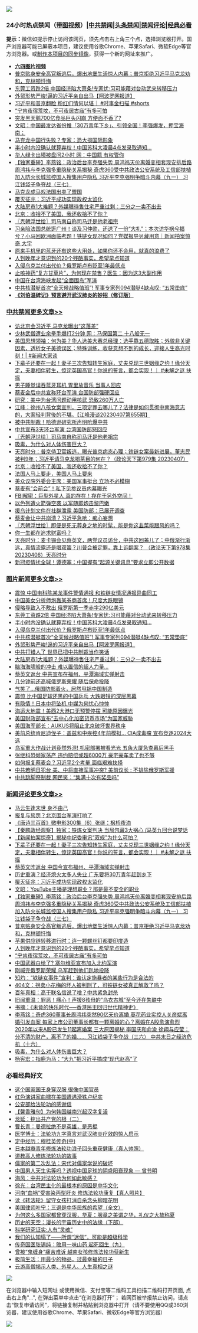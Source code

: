 ![](https://raw.githubusercontent.com/jsvpn/jsproxy/dev/64photo/fqnews-qr.jpg)

<div id="tt">
<h3>24小时热点禁闻（<a href="https://aaa.v2dns.tk/?QAjUl=BgRp5UNKRn&T5Vk=fPVH&Q59Ab=WxGE" target="_blank">带图视频</a>）|<a href="#%E4%B8%AD%E5%85%B1%E7%A6%81%E9%97%BB%E6%9B%B4%E5%A4%9A%E6%96%87%E7%AB%A0">中共禁闻</a>|<a href="#%E5%9B%BE%E7%89%87%E6%96%B0%E9%97%BB%E6%9B%B4%E5%A4%9A%E6%96%87%E7%AB%A0">头条禁闻</a>|<a href="#%E6%96%B0%E9%97%BB%E8%AF%84%E8%AE%BA%E6%9B%B4%E5%A4%9A%E6%96%87%E7%AB%A0">禁闻评论|<a href="#%E5%BF%85%E7%9C%8B%E7%BB%8F%E5%85%B8%E5%A5%BD%E6%96%87">经典必看</a></h3>
<div><b>提示：</b>微信如提示停止访问该网页，须先点击右上角三个点，选择浏览器打开。国产浏览器可能已屏蔽本项目，建议使用谷歌Chrome、苹果Safari、微软Edge等官方浏览器。或<a href="%E5%88%B6%E4%BD%9Cgit%E7%A6%81%E9%97%BB%E9%95%9C%E5%83%8F.md">制作本项目的同步镜像</a>，获得一个新的网址来推广。</div>
<ul>
<li><b><a href="http://d2.v2rss.gq/64.mp4" target="_blank">六四图片视频</a></b></li>
<li><a href="/comments/20230408/1869795.md">普京贴身安全高官叛逃后，爆出地堡生活惊人内幕；普京拒绝习近平马克龙劝和，克林顿忏悔</a></li>
<li><a href="/topimagenews/20230408/1869881.md">东莞工资跌2倍 中国经济陷大萧条!专家忧:习可能藉对台动武来转移压力</a></li>
<li><a href="/topimagenews/20230408/1869811.md">外贸形势严峻!逼的习近平亲自出马【阿波罗网报道】</a></li>
<li><a href="/sohnews/20230408/1869732.md">习近平和普京翻脸 粉红们情何以堪｜ #时事金扫描 #shorts</a></li>
<li><a href="/comments/20230408/1869777.md">“宁肯夜宿荒坟，不可夜居古庙”有多可怕</a></li>
<li><a href="/finance/20230408/1869774.md">突发黑天鹅700亿食品巨头闪崩 方便面不香了?</a></li>
<li><a href="/comments/20230408/1869686.md">文昭：中国最发达省份推「30万青年下乡」、引领全国！李强爆发，押宝海南；</a></li>
<li><a href="/baitai/20230408/1869807.md">马克龙中国行失败？专家：恐大损国际形象</a></li>
<li><a href="/topimagenews/20230408/1869856.md">半小时内没确认就算弃权！中国苏科大凌晨4点发录取通知…</a></li>
<li><a href="/cnnews/20230408/1869872.md">华人绿卡出境被盘问2小时 网：中国籍 有权管你</a></li>
<li><a href="/comments/20230408/1869802.md">【独家重磅】李燕铭：政治后台李克强失势 周鸿祎天价离婚变相套现安排后路 周鸿祎与李克强多重隐秘关系揭秘 奇虎360受中共政法公安系统及工信部扶植 加入防火长城监控国人搜集用户隐私 习近平李克强明争暗斗内幕（九一） 习江钱袋子争夺战（三七）</a></li>
<li><a href="/baitai/20230408/1869697.md">马克龙成马戏法国出卖了盟国</a></li>
<li><a href="/comments/20230408/1869882.md">覆灭征兆：习近平成功实现政权太监化</a></li>
<li><a href="/topimagenews/20230408/1869784.md">大陆房市1大难题？外媒曝待售住宅严重过剩：三分之一卖不出去</a></li>
<li><a href="/cbnews/20230408/1869662.md">北京：收拾不了美国，我还收拾不了你？</a></li>
<li><a href="/cbnews/20230408/1869763.md">〖兲朝浮世绘〗司马南自称司马迁是他老祖宗</a></li>
<li><a href="/sohnews/20230408/1869806.md">习亲陪法国总统逛广州！谈及习仲勋，还送了一份“大礼”；本次访华祸兮福兮？小马回欧洲面临考题！铁链女现况如何？党媒报导另藏用意｜新闻拍案惊奇 大宇</a></li>
<li><a href="/lifebaike/20230408/1869840.md">原来手机里的蓝牙还有这些大用处，如果你还不会用，就真的浪费了</a></li>
<li><a href="/comments/20230408/1869778.md">人到晚年才意识到的20个残酷事实，希望早点知道</a></li>
<li><a href="/topimagenews/20230408/1869832.md">入侵乌克兰付出代价？俄罗斯卢布贬至1年最低点</a></li>
<li><a href="/lifebaike/20230408/1869852.md">止咳神药“复方甘草片”，为何现在禁售？医生：因为这3大副作用</a></li>
<li><a href="/headline/20230408/1869848.md">中国在台湾海峡发起“全面围岛”军演</a></li>
<li><a href="/topimagenews/20230408/1869825.md">中共核潜艇首次“全天候战略值班”! 军事专家列094潜艇4缺点叹: “五常垫底”</a></li>
<li><b><a href="/comments/20200207/1272816.md" target="_blank">《刘伯温碑记》预言避开武汉肺炎的妙招（修订版）</a></b></li>
</ul>
</div>

<div class="catlist">
<h3><a href="/cbnews/" target="_blank">中共禁闻</a><span><a href="/cbnews/" target="_blank" rel="nofollow">更多文章>></a></span></h3>
<ul>
<li><a href="/cbnews/20230409/1869966.md" target="_blank">访北京会习近平 马克龙曝出“这落差”</a></li>
<li><a href="/cbnews/20230409/1869965.md" target="_blank">少林武僧遭业余拳手爆打2分钟 网：马保国第二 十八般无一</a></li>
<li><a href="/cbnews/20230409/1869949.md" target="_blank">美国思想领袖：何为美？华人选美大赛总经理：选手靠五德取胜；外貌非关键因素，透析女子美德误区；特殊训练，收获意想不到的成长，迎接人生高光时刻！| #新闻大家谈</a></li>
<li><a href="/comments/20230408/1869913.md" target="_blank">下辈子还要在一起！妻子三次告知转生家庭，丈夫兑现三世姻缘之约！缘分天定，夫妻相伴转生，惊诧英国高官！你说的誓言，都会实现！｜ #未解之谜 扶摇</a></li>
<li><a href="/cbnews/20230408/1869871.md" target="_blank">男子睡觉误吞蓝牙耳机 胃里放音乐 当事人回应</a></li>
<li><a href="/cbnews/20230408/1869809.md" target="_blank">蔡麦会后中共宣称环台军演 台国防部强硬回应</a></li>
<li><a href="/cbnews/20230408/1869796.md" target="_blank">研究：美中为台湾问题动用核武 恐致260万人亡</a></li>
<li><a href="/cbnews/20230408/1869794.md" target="_blank">江峰：徐州八孩女案宣判，三项定罪去哪儿了？法律是如何贯彻中南海意志的，大案轻判背後的不堪。【江峰漫谈20230407第655期】</a></li>
<li><a href="/cbnews/20230408/1869792.md" target="_blank">被中共制裁！哈德逊研究所声明呛爆中共</a></li>
<li><a href="/cbnews/20230408/1869791.md" target="_blank">中共宣布3天环台军演 台湾国防部怒回应</a></li>
<li><a href="/cbnews/20230408/1869763.md" target="_blank">〖兲朝浮世绘〗司马南自称司马迁是他老祖宗</a></li>
<li><a href="/comments/20230408/1869735.md" target="_blank">吸毒，为什么对人体伤害巨大？</a></li>
<li><a href="/cbnews/20230408/1869719.md" target="_blank">天亮时分：普京侍卫官叛逃，曝光普京病态心理；铁链女案最新进展，董志民被判9年；习近平请马克龙喝茶目的何在？（政论天下第979集 20230407）</a></li>
<li><a href="/cbnews/20230408/1869662.md" target="_blank">北京：收拾不了美国，我还收拾不了你？</a></li>
<li><a href="/cbnews/20230408/1869635.md" target="_blank">法国人马上要走，美国人马上要来</a></li>
<li><a href="/cbnews/20230407/1869538.md" target="_blank">美众议院外委会主席：美国军事挺台 立场不必模糊</a></li>
<li><a href="/cbnews/20230407/1869537.md" target="_blank">蔡麦有“会前会”！私下见参议员内幕曝光</a></li>
<li><a href="/comments/20230407/1869434.md" target="_blank">FBI解密：巨型外星人 真的存在！存在于另外空间！</a></li>
<li><a href="/cbnews/20230407/1869419.md" target="_blank">以色列遭火箭弹空袭 以军随即炮击黎巴嫩</a></li>
<li><a href="/cbnews/20230407/1869413.md" target="_blank">援乌计划文件在社群泄露 美国防部：已展开调查</a></li>
<li><a href="/cbnews/20230407/1869394.md" target="_blank">蔡麦会让中共崩溃？习近平急呛：痴心妄想</a></li>
<li><a href="/cbnews/20230407/1869390.md" target="_blank">〖兲朝浮世绘〗即便是死无葬身之地的时髦，能是你这韭菜能跟风的吗？</a></li>
<li><a href="/comments/20230407/1869351.md" target="_blank">你一生都在追求财富吗？</a></li>
<li><a href="/cbnews/20230407/1869333.md" target="_blank">天亮时分：麦卡锡会见蔡英文，两党议员访台，中共这回蔫儿了；中俄渐行渐远，真情流露还是唱双簧？川普会被定罪，靠上诉翻案？ （政论天下第978集 20230406）天亮时分</a></li>
<li><a href="/cbnews/20230407/1869312.md" target="_blank">新冠疫情扰全球！谭德塞：中国握有“起源关键讯息”要求立即公开数据</a></li>

</ul>
</div>
<div class="catlist">
<h3><a href="/topimagenews/" target="_blank">图片新闻</a><span><a href="/topimagenews/" target="_blank" rel="nofollow">更多文章>></a></span></h3>
<ul>
<li><a href="/topimagenews/20230409/1869964.md" target="_blank">震惊 中国电科陈某龙事件警情通报 和铁链女情况通报异曲同工</a></li>
<li><a href="/topimagenews/20230409/1869963.md" target="_blank">中国美女分析师炮轰某券商首席！尺度大跌眼镜</a></li>
<li><a href="/topimagenews/20230408/1869893.md" target="_blank">侵略导致入不敷出 俄罗斯第一季赤字290亿美元</a></li>
<li><a href="/topimagenews/20230408/1869881.md" target="_blank">东莞工资跌2倍 中国经济陷大萧条!专家忧:习可能藉对台动武来转移压力</a></li>
<li><a href="/topimagenews/20230408/1869856.md" target="_blank">半小时内没确认就算弃权！中国苏科大凌晨4点发录取通知…</a></li>
<li><a href="/topimagenews/20230408/1869832.md" target="_blank">入侵乌克兰付出代价？俄罗斯卢布贬至1年最低点</a></li>
<li><a href="/topimagenews/20230408/1869825.md" target="_blank">中共核潜艇首次“全天候战略值班”! 军事专家列094潜艇4缺点叹: “五常垫底”</a></li>
<li><a href="/topimagenews/20230408/1869811.md" target="_blank">外贸形势严峻!逼的习近平亲自出马【阿波罗网报道】</a></li>
<li><a href="/topimagenews/20230408/1869785.md" target="_blank">中共打错人了 世界已把中共制裁当作笑话</a></li>
<li><a href="/topimagenews/20230408/1869784.md" target="_blank">大陆房市1大难题？外媒曝待售住宅严重过剩：三分之一卖不出去</a></li>
<li><a href="/topimagenews/20230408/1869773.md" target="_blank">脑海海啸般的冲击 难以置信的超人力量…</a></li>
<li><a href="/topimagenews/20230408/1869700.md" target="_blank">蔡英文返台 中共宣布在福州、平潭海域实弹射击</a></li>
<li><a href="/topimagenews/20230408/1869699.md" target="_blank">几分钟前还高喊俄罗斯荣耀 随后保命投降</a></li>
<li><a href="/topimagenews/20230408/1869688.md" target="_blank">气笑了…俄国防部着火，居然甩锅中国制造</a></li>
<li><a href="/topimagenews/20230408/1869675.md" target="_blank">震惊 比中国足球还黑的中国乒乓 大跌眼镜的深层黑幕</a></li>
<li><a href="/topimagenews/20230408/1869656.md" target="_blank">有隐情！日本中将坠机 中媒为何忧心忡忡</a></li>
<li><a href="/topimagenews/20230407/1869578.md" target="_blank">海运大地震！美西2大港口无预警停摆 可能原因曝光</a></li>
<li><a href="/topimagenews/20230407/1869536.md" target="_blank">美国财政部宣布“去中心化加密货币市场”为国家威胁</a></li>
<li><a href="/topimagenews/20230407/1869521.md" target="_blank">美国海军部长：AUKUS将阻止北京破坏世界秩序</a></li>
<li><a href="/topimagenews/20230407/1869462.md" target="_blank">美前总统肯尼迪侄子：盖兹和中疾控4年前模拟&#8230; CIA成毒瘤 宣布竞逐2024大选</a></li>
<li><a href="/topimagenews/20230407/1869456.md" target="_blank">乌军重大作战计划竟然外泄! 机密部署被看光光 五角大厦急查幕后黑手</a></li>
<li><a href="/topimagenews/20230407/1869444.md" target="_blank">张继科恐倾家荡产 违约赔偿或超6000万 豪宅豪车卖了也不够</a></li>
<li><a href="/topimagenews/20230407/1869442.md" target="_blank">如何报复蔡麦会？习近平2个考量 面临艰难抉择</a></li>
<li><a href="/topimagenews/20230407/1869429.md" target="_blank">中共若明日犯台 美、中将直接军事冲突? 美前议长 : 不排除俄罗斯军援</a></li>
<li><a href="/topimagenews/20230407/1869385.md" target="_blank">中共跳脚祭制裁 网民笑：“集满十次有奖品吗”</a></li>

</ul>
</div>
<div class="catlist">
<h3><a href="/comments/" target="_blank">新闻评论</a><span><a href="/comments/" target="_blank" rel="nofollow">更多文章>></a></span></h3>
<ul>
<li><a href="/comments/20230409/1869967.md" target="_blank">马云生逢末世 身不由己</a></li>
<li><a href="/comments/20230409/1869947.md" target="_blank">报复与惩罚？北京围台军演打响了</a></li>
<li><a href="/comments/20230408/1869938.md" target="_blank">《唐诗三百首》微电影300集（6）张继：枫桥夜泊</a></li>
<li><a href="/comments/20230408/1869923.md" target="_blank">【秦鹏政经观察】独家：铁炼女案判决 当局包藏3大祸心 /马英九回台说梦话</a></li>
<li><a href="/comments/20230408/1869922.md" target="_blank">【新闻拍案惊奇】揭秘中纪委审讯“双规”为什么可怕？</a></li>
<li><a href="/comments/20230408/1869913.md" target="_blank">下辈子还要在一起！妻子三次告知转生家庭，丈夫兑现三世姻缘之约！缘分天定，夫妻相伴转生，惊诧英国高官！你说的誓言，都会实现！｜ #未解之谜 扶摇</a></li>
<li><a href="/comments/20230408/1869907.md" target="_blank">蔡英文昨返台 中国今宣布福州、平潭海域实弹射击</a></li>
<li><a href="/comments/20230408/1869905.md" target="_blank">历史重演？经济熄火太多人失业 广东要将30万青年赶到乡下</a></li>
<li><a href="/comments/20230408/1869882.md" target="_blank">覆灭征兆：习近平成功实现政权太监化</a></li>
<li><a href="/comments/20230408/1869862.md" target="_blank">文昭：YouTube主播是理想职业？那是最不安全的职业</a></li>
<li><a href="/comments/20230408/1869802.md" target="_blank">【独家重磅】李燕铭：政治后台李克强失势 周鸿祎天价离婚变相套现安排后路 周鸿祎与李克强多重隐秘关系揭秘 奇虎360受中共政法公安系统及工信部扶植 加入防火长城监控国人搜集用户隐私 习近平李克强明争暗斗内幕（九一） 习江钱袋子争夺战（三七）</a></li>
<li><a href="/comments/20230408/1869795.md" target="_blank">普京贴身安全高官叛逃后，爆出地堡生活惊人内幕；普京拒绝习近平马克龙劝和，克林顿忏悔</a></li>
<li><a href="/comments/20230408/1869786.md" target="_blank">苹果供应链转移进行时：连一颗螺丝钉都要印度造</a></li>
<li><a href="/comments/20230408/1869778.md" target="_blank">人到晚年才意识到的20个残酷事实，希望早点知道</a></li>
<li><a href="/comments/20230408/1869777.md" target="_blank">“宁肯夜宿荒坟，不可夜居古庙”有多可怕</a></li>
<li><a href="/comments/20230408/1869776.md" target="_blank">中国武器白给了? 塞尔维亚宣布加入北约军演</a></li>
<li><a href="/comments/20230408/1869775.md" target="_blank">刚喊完俄罗斯荣耀 乌军赶到他们趴地投降</a></li>
<li><a href="/comments/20230408/1869748.md" target="_blank">知灼​：“铁链女事件”宣判：谁认定施暴者的某些行为是合法的</a></li>
<li><a href="/comments/20230408/1869747.md" target="_blank">404文：拐卖小花梅的坏人被判刑了，可铁链女被真正解救了吗？</a></li>
<li><a href="/comments/20230408/1869746.md" target="_blank">百年真相：高干联名信说了啥？中共紧急封杀</a></li>
<li><a href="/comments/20230408/1869745.md" target="_blank">旧闻重温：罪恶！痛心！声援8孩母的”乌衣古城”至今还在失联中</a></li>
<li><a href="/comments/20230408/1869744.md" target="_blank">书摘：《未竟的快乐时代──香港民主回归世代精神史》</a></li>
<li><a href="/comments/20230408/1869736.md" target="_blank">李燕铭：奇虎360董事长周鸿祎突然90亿天价离婚 葵花药业实控人关彦斌离婚引发血案 每家上市公司董事长都有一颗离婚的心？离婚在A股愈演愈烈 2020年以来A股已发生11起离婚案 三大原因揭秘 李国庆和俞渝 徐翔与应莹：分不清的财产，离不了的婚…… 习江钱袋子争夺战（三六） 中共末日之经济危机（十六）</a></li>
<li><a href="/comments/20230408/1869735.md" target="_blank">吸毒，为什么对人体伤害巨大？</a></li>
<li><a href="/comments/20230408/1869723.md" target="_blank">杨宪宏：指鹿为马：“大九”把习近平搞成“现代赵高”了</a></li>

</ul>
</div>

<div class="catlist">
<h3>必看经典好文</h3>
<ul>
<li><a href="/comments/20220611/1744476.md" target="_blank">这个国家国王身穿汉服 很像中国官员</a></li>
<li><a href="/lishi/20140517/664349.md" target="_blank">红色演讲家曲啸在美国遭遇滑铁卢纪实</a></li>
<li><a href="/aomi/history/20210111/1465363.md" target="_blank">公安部给法轮功的感谢信</a></li>
<li><a href="/bannedvideo/20210301/1495767.md" target="_blank">【馨香雅句】为何韩国越南兴起汉字复活</a></li>
<li><a href="/comments/20200928/1404653.md" target="_blank">龙延：挖出共产党的根（二）</a></li>
<li><a href="/comments/20220727/1763613.md" target="_blank">曹长青：曼德拉绝不是英雄，是恶棍</a></li>
<li><a href="/comments/20200820/1382989.md" target="_blank">医学博士：法轮功九字真言对武汉肺炎疗效的惊人启示</a></li>
<li><a href="/tculture/xiulian/20151105/467870.md" target="_blank">定中经历：穆桂英传奇(中)</a></li>
<li><a href="/comments/20211023/1642745.md" target="_blank">日本越裔青年修炼法轮功浪子回头重获健康（真人帅照）</a></li>
<li><a href="/comments/20200805/1375080.md" target="_blank">道教高人修炼法轮功的故事</a></li>
<li><a href="/tculture/20181126/1037279.md" target="_blank">儒家的第二次乱法：宋代对儒家学说的破坏</a></li>
<li><a href="/comments/20220208/1689146.md" target="_blank">中国男人天生劣等吗？透视中国足球的阴盛阳衰现象 — 曾节明</a></li>
<li><a href="/comments/20191218/1228234.md" target="_blank">海风：中共对法轮功为何如此敏感？</a></li>
<li><a href="/cbnews/20220205/1688152.md" target="_blank">徐光：台湾民主化的最根本的原因是中华文化</a></li>
<li><a href="/comments/20210720/1514622.md" target="_blank">河南“血祸”受害染丙型肝炎 修炼法轮功康复【真人照片】</a></li>
<li><a href="/comments/20190512/1127015.md" target="_blank">读《转法轮》留守女孩打消自杀念头柳暗花明</a></li>
<li><a href="/comments/20220928/1790417.md" target="_blank">美国律师叶宁：三退是中华民族的希望（全文）</a></li>
<li><a href="/comments/20220726/1762946.md" target="_blank">为何这么多国家都曾穿汉服，华夏：服章之美谓之华，礼仪之大故称夏</a></li>
<li><a href="/tculture/20121025/73066.md" target="_blank">历史的天空：漫长的宇宙历史中的法缘（下部）</a></li>
<li><a href="/cnnews/20220202/1686894.md" target="_blank">科学研究证实:人有“灵魂”</a></li>
<li><a href="/sohnews/20161029/607205.md" target="_blank">我们的认知塌了——所谓“迷信”，可能是超级科学</a></li>
<li><a href="/comments/20220214/1691990.md" target="_blank">传奇国医张锡纯：敢用一味山药 起死回生（九）</a></li>
<li><a href="/comments/20211125/1657403.md" target="_blank">曾被“鬼缠身”痛苦难诉 越南女孩修炼法轮功获新生</a></li>
<li><a href="/comments/20221023/1801109.md" target="_blank">极简生活：用最少的物品，过最幸福的日子</a></li>
<li><a href="/comments/20200919/82684.md" target="_blank">云游高僧揭示人类、外星人、人生真相之谜</a></li>

</ul>
</div>

![](https://raw.githubusercontent.com/jsvpn/jsproxy/dev/64photo/fqnews-qr.jpg)

在浏览器中输入短网址 或使用微信、支付宝等二维码工具扫描二维码打开页面, 点击右上角"...", 在弹出菜单中点击“在浏览器打开”； 若网页被举报禁止访问，请点击“恢复申请访问”，将链接复制并粘贴到浏览器中打开（请不要使用QQ或360浏览器，建议使用谷歌Chrome、苹果Safari、微软Edge等官方浏览器）

![](https://raw.githubusercontent.com/jsvpn/jsproxy/dev/64photo/wx.jpg)